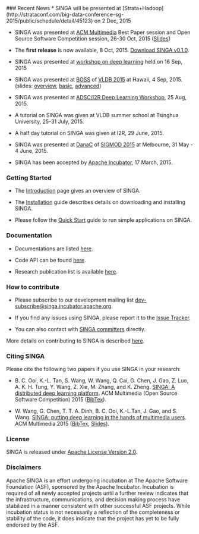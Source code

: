 <head>
  <title>A Distributed Deep Learning Platform</title>
</head>
### Recent News
* SINGA will be presented at [Strata+Hadoop](http://strataconf.com/big-data-conference-sg-2015/public/schedule/detail/45123) on 2 Dec, 2015

* SINGA was presented at [ACM Multimedia](http://www.acmmm.org/2015/at-a-glance/) Best Paper session and Open Source Software Competition session, 26-30 Oct, 2015 ([Slides](files/mm2015.ppt))

* The **first release** is now available, 8 Oct, 2015. [Download SINGA v0.1.0](downloads.html).

* SINGA was presented at [workshop on deep learning](http://www.comp.nus.edu.sg/~dbsystem/singa/workshop) held on 16 Sep, 2015

* SINGA was presented at [BOSS](http://boss.dima.tu-berlin.de/) of
[VLDB 2015](http://www.vldb.org/2015/) at Hawaii, 4 Sep, 2015.
(slides: [overview](files/singa-vldb-boss.pptx),
[basic](files/basic-user-guide.pptx),
[advanced](files/advanced-user-guide.pptx))

* SINGA was presented at [ADSC/I2R Deep Learning Workshop](http://adsc.illinois.edu/contact-us), 25 Aug, 2015.

* A tutorial on SINGA was given at VLDB summer school at Tsinghua University,
 25-31 July, 2015.

* A half day tutorial on SINGA was given at I2R, 29 June, 2015.

* SINGA was presented at [DanaC](http://danac.org/) of
[SIGMOD 2015](http://www.sigmod2015.org/index.shtml) at Melbourne, 31 May - 4
June, 2015.

* SINGA has been accepted by [Apache Incubator](http://incubator.apache.org/),
 17 March, 2015.

### Getting Started
* The [Introduction](docs/overview.html) page gives an overview of SINGA.

* The [Installation](docs/installation.html)
guide describes details on downloading and installing SINGA.

* Please follow the [Quick Start](docs/quick-start.html)
guide to run simple applications on SINGA.

### Documentation
* Documentations are listed [here](docs.html).

* Code API can be found [here](api/index.html).

* Research publication list is available [here](http://www.comp.nus.edu.sg/~dbsystem/singa/research/publication/).

### How to contribute

* Please subscribe to our development mailing list dev-subscribe@singa.incubator.apache.org.

* If you find any issues using SINGA, please report it to the
[Issue Tracker](https://issues.apache.org/jira/browse/singa).

* You can also contact with [SINGA committers](community.html) directly.

More details on contributing to SINGA is described [here](develop/how-contribute.html).




### Citing SINGA

Please cite the following two papers if you use SINGA in your research:

* B. C. Ooi, K.-L. Tan, S. Wang, W. Wang, Q. Cai, G. Chen, J. Gao, Z. Luo,
A. K. H. Tung, Y. Wang, Z. Xie, M. Zhang, and K. Zheng. [SINGA: A distributed
deep learning platform](http://www.comp.nus.edu.sg/~ooibc/singaopen-mm15.pdf). ACM Multimedia
 (Open Source Software Competition) 2015 ([BibTex](http://www.comp.nus.edu.sg/~dbsystem/singa//assets/file/bib-oss.txt)).

* W. Wang, G. Chen, T. T. A. Dinh, B. C. Ooi, K.-L.Tan, J. Gao, and S. Wang.
[SINGA: putting deep learning in the hands of multimedia users](http://www.comp.nus.edu.sg/~ooibc/singa-mm15.pdf).
ACM Multimedia 2015 ([BibTex](http://www.comp.nus.edu.sg/~dbsystem/singa//assets/file/bib-singa.txt), [Slides](files/mm2015.ppt)).

### License
SINGA is released under [Apache License Version 2.0](http://www.apache.org/licenses/LICENSE-2.0).

### Disclaimers

Apache SINGA is an effort undergoing incubation at The Apache Software
Foundation (ASF), sponsored by the Apache Incubator. Incubation is
required of all newly accepted projects until a further review indicates that
the infrastructure, communications, and decision making process have stabilized
in a manner consistent with other successful ASF projects. While incubation
status is not necessarily a reflection of the completeness or stability of the
code, it does indicate that the project has yet to be fully endorsed by the
ASF.
